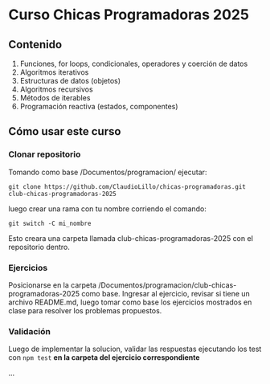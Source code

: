 # Curso Chicas Programadoras 2025

## Contenido

1. Funciones, for loops, condicionales, operadores y coerción de datos
2. Algoritmos iterativos
3. Estructuras de datos (objetos)
4. Algoritmos recursivos
5. Métodos de iterables
6. Programación reactiva (estados, componentes)

## Cómo usar este curso

### Clonar repositorio

Tomando como base /Documentos/programacion/ ejecutar:

```
git clone https://github.com/ClaudioLillo/chicas-programadoras.git club-chicas-programadoras-2025
```

luego crear una rama con tu nombre corriendo el comando:

```
git switch -C mi_nombre
```

Esto creara una carpeta llamada club-chicas-programadoras-2025 con el repositorio dentro.

### Ejercicios

Posicionarse en la carpeta /Documentos/programacion/club-chicas-programadoras-2025 como base.
Ingresar al ejercicio, revisar si tiene un archivo README.md, luego tomar como base los ejercicios mostrados en clase para resolver los problemas propuestos.

### Validación

Luego de implementar la solucion, validar las respuestas ejecutando los test con `npm test` **en la carpeta del ejercicio correspondiente**

...
